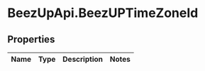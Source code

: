 # BeezUpApi.BeezUPTimeZoneId

## Properties
Name | Type | Description | Notes
------------ | ------------- | ------------- | -------------


